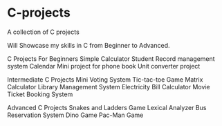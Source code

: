 # C-projects
A collection of C projects


Will Showcase my skills in C from Beginner to Advanced.


C Projects For Beginners
        Simple Calculator
        Student Record management system
        Calendar
        Mini project for phone book
        Unit converter project
        
Intermediate C Projects
        Mini Voting System
        Tic-tac-toe Game
        Matrix Calculator
        Library Management System
        Electricity Bill Calculator
        Movie Ticket Booking System
        
Advanced C Projects
        Snakes and Ladders Game
        Lexical Analyzer
        Bus Reservation System
        Dino Game
        Pac-Man Game

